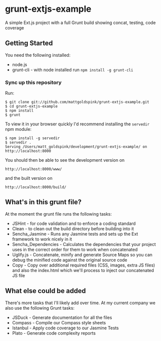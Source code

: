# grunt-extjs-example

A simple Ext.js project with a full Grunt build showing concat, testing, code coverage

## Getting Started

You need the following installed:

- node.js
- grunt-cli - with node installed run  ```npm install -g grunt-cli```

### Sync up this repository

Run:

```
$ git clone git://github.com/mattgoldspink/grunt-extjs-example.git
$ cd grunt-extjs-example
$ npm install
$ grunt
```

To view it in your browser quickly I'd recommend installing the `servedir` npm module:

```
$ npm install -g servedir
$ servedir .
Serving /Users/matt_goldspink/development/grunt-extjs-example/ on http://localhost:8000
```

You should then be able to see the development version on

    http://localhost:8000/www/

and the built version on

    http://localhost:8000/build/

## What's in this grunt file?

At the moment the grunt file runs the following tasks:

- JSHint              - for code validation and to enforce a coding standard
- Clean               - to clean out the build directory before building into it
- Sencha_Jasmine      - Runs any Jasmine tests and sets up the Ext framework to work nicely in it
- Sencha_Dependencies - Calculates the dependencies that your project uses in the correct order for them to work when concatenated
- Uglify.js           - Concatenate, minify and generate Source Maps so you can debug the minified code against the original source code
- Copy                - Copy over additional required files (CSS, images, extra JS files) and also the index.html which we'll process to inject our concatenated JS file

## What else could be added

There's more tasks that I'll likely add over time. At my current company we also use the following Grunt tasks:

- JSDuck              - Generate documentation for all the files
- Compass             - Compile our Compass style sheets
- Istanbul            - Apply code coverage to our Jasmine Tests
- Plato               - Generate code complexity reports

